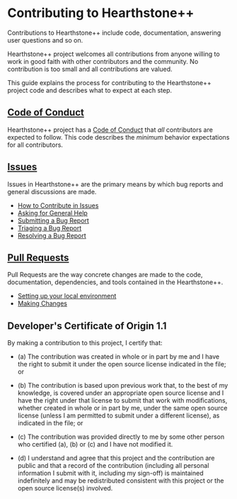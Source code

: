 # Contributing to Hearthstone++

Contributions to Hearthstone++ include code, documentation, answering user questions and so on.

Hearthstone++ project welcomes all contributions from anyone willing to work in
good faith with other contributors and the community. No contribution is too
small and all contributions are valued.

This guide explains the process for contributing to the Hearthstone++ project code and describes what to expect at each step.

## [Code of Conduct](./CODE_OF_CONDUCT.md)

Hearthstone++ project has a
[Code of Conduct](https://github.com/utilForever/Hearthstonepp/blob/master/CODE_OF_CONDUCT.md)
that *all* contributors are expected to follow. This code describes the
*minimum* behavior expectations for all contributors.

## [Issues](./ISSUES.md)

Issues in Hearthstone++ are the primary means by which bug reports and
general discussions are made.

* [How to Contribute in Issues](./ISSUES.md#how-to-contribute-in-issues)
* [Asking for General Help](./ISSUES.md#asking-for-general-help)
* [Submitting a Bug Report](./ISSUES.md#submitting-a-bug-report)
* [Triaging a Bug Report](./ISSUES.md#triaging-a-bug-report)
* [Resolving a Bug Report](./ISSUES.md#resolving-a-bug-report)

## [Pull Requests](./PULL_REQUESTS.md)

Pull Requests are the way concrete changes are made to the code, documentation,
dependencies, and tools contained in the Hearthstone++.

* [Setting up your local environment](./PULL_REQUESTS.md#setting-up-your-local-environment)
* [Making Changes](./PULL_REQUESTS.md#making-changes)

<a id="developers-certificate-of-origin"></a>
## Developer's Certificate of Origin 1.1

By making a contribution to this project, I certify that:

* (a) The contribution was created in whole or in part by me and I
  have the right to submit it under the open source license
  indicated in the file; or

* (b) The contribution is based upon previous work that, to the best
  of my knowledge, is covered under an appropriate open source
  license and I have the right under that license to submit that
  work with modifications, whether created in whole or in part
  by me, under the same open source license (unless I am
  permitted to submit under a different license), as indicated
  in the file; or

* (c) The contribution was provided directly to me by some other
  person who certified (a), (b) or (c) and I have not modified
  it.

* (d) I understand and agree that this project and the contribution
  are public and that a record of the contribution (including all
  personal information I submit with it, including my sign-off) is
  maintained indefinitely and may be redistributed consistent with
  this project or the open source license(s) involved.